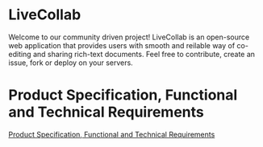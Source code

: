 # LiveCollab
Welcome to our community driven project! LiveCollab is an open-source web application that provides users with smooth and reilable way of co-editing and sharing rich-text documents. Feel free to contribute, create an issue, fork or deploy on your servers.

# Product Specification, Functional and Technical Requirements
[Product Specification, Functional and Technical Requirements](https://docs.google.com/document/d/15hyC7Mqq2VB_-zCG-6WtScfSZHQ2Xr_kTzxNoCcSEXg/edit?usp=sharing)
